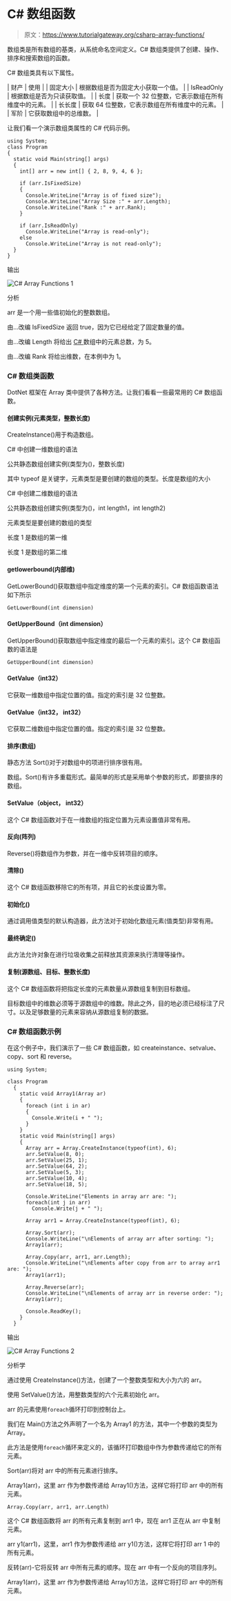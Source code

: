 # C# 数组函数

> 原文：<https://www.tutorialgateway.org/csharp-array-functions/>

数组类是所有数组的基类，从系统命名空间定义。C# 数组类提供了创建、操作、排序和搜索数组的函数。

C# 数组类具有以下属性。

| 财产 | 使用 |
| 固定大小 | 根据数组是否为固定大小获取一个值。 |
| IsReadOnly | 根据数组是否为只读获取值。 |
| 长度 | 获取一个 32 位整数，它表示数组在所有维度中的元素。 |
| 长长度 | 获取 64 位整数，它表示数组在所有维度中的元素。 |
| 军阶 | 它获取数组中的总维数。 |

让我们看一个演示数组类属性的 C# 代码示例。

```
using System;
class Program
{
  static void Main(string[] args)
  {
    int[] arr = new int[] { 2, 8, 9, 4, 6 };

    if (arr.IsFixedSize)
    {
      Console.WriteLine("Array is of fixed size");
      Console.WriteLine("Array Size :" + arr.Length);
      Console.WriteLine("Rank :" + arr.Rank);
    }

    if (arr.IsReadOnly)
      Console.WriteLine("Array is read-only");
    else
      Console.WriteLine("Array is not read-only");
  }
}
```

输出

![C# Array Functions 1](img/d7c2fe11079e789e3f6f113fed32a47a.png)

分析

arr 是一个用一些值初始化的整数数组。

由…改编 IsFixedSize 返回 true，因为它已经给定了固定数量的值。

由…改编 Length 将给出 [C# ](https://www.tutorialgateway.org/csharp-tutorial/) 数组中的元素总数，为 5。

由…改编 Rank 将给出维数，在本例中为 1。

### C# 数组类函数

DotNet 框架在 Array 类中提供了各种方法。让我们看看一些最常用的 C# 数组函数。

#### 创建实例(<datatype>元素类型，整数长度)</datatype>

CreateInstance()用于构造数组。

C# 中创建一维数组的语法

公共静态数组创建实例(类型为(<element type="">)，整数长度)</element>

其中 typeof 是关键字，元素类型是要创建的数组的类型。长度是数组的大小

C# 中创建二维数组的语法

公共静态数组创建实例(类型为(<element type="">)，int length1，int length2)</element>

元素类型是要创建的数组的类型

长度 1 是数组的第一维

长度 1 是数组的第二维

#### getlowerbound(内部维)

GetLowerBound()获取数组中指定维度的第一个元素的索引。C# 数组函数语法如下所示

```
GetLowerBound(int dimension)
```

#### GetUpperBound（int dimension）

GetUpperBound()获取数组中指定维度的最后一个元素的索引。这个 C# 数组函数的语法是

```
GetUpperBound(int dimension)
```

#### GetValue（int32）

它获取一维数组中指定位置的值。指定的索引是 32 位整数。

#### GetValue（int32， int32）

它获取二维数组中指定位置的值。指定的索引是 32 位整数。

#### 排序(数组)

静态方法 Sort()对于对数组中的项进行排序很有用。

数组。Sort()有许多重载形式。最简单的形式是采用单个参数的形式，即要排序的数组。

#### SetValue（object， int32）

这个 C# 数组函数对于在一维数组的指定位置为元素设置值非常有用。

#### 反向(阵列)

Reverse()将数组作为参数，并在一维中反转项目的顺序。

#### 清除()

这个 C# 数组函数移除它的所有项，并且它的长度设置为零。

#### 初始化()

通过调用值类型的默认构造器，此方法对于初始化数组元素(值类型)非常有用。

#### 最终确定()

此方法允许对象在进行垃圾收集之前释放其资源来执行清理等操作。

#### 复制(源数组、目标、整数长度)

这个 C# 数组函数将把指定长度的元素数量从源数组复制到目标数组。

目标数组中的维数必须等于源数组中的维数。除此之外，目的地必须已经标注了尺寸。以及足够数量的元素来容纳从源数组复制的数据。

### C# 数组函数示例

在这个例子中，我们演示了一些 C# 数组函数，如 createinstance、setvalue、copy、sort 和 reverse。

```
using System;

class Program
  {
    static void Array1(Array ar)
    {
      foreach (int i in ar)
      {
        Console.Write(i + " ");
      }
    }
    static void Main(string[] args)
    {
      Array arr = Array.CreateInstance(typeof(int), 6);
      arr.SetValue(8, 0);
      arr.SetValue(25, 1);
      arr.SetValue(64, 2);
      arr.SetValue(5, 3);
      arr.SetValue(10, 4);
      arr.SetValue(18, 5);

      Console.WriteLine("Elements in array arr are: ");
      foreach(int j in arr)
        Console.Write(j + " ");

      Array arr1 = Array.CreateInstance(typeof(int), 6);

      Array.Sort(arr);
      Console.WriteLine("\nElements of array arr after sorting: ");
      Array1(arr);

      Array.Copy(arr, arr1, arr.Length);
      Console.WriteLine("\nElements after copy from arr to array arr1 are: ");
      Array1(arr1);

      Array.Reverse(arr);
      Console.WriteLine("\nElements of array arr in reverse order: ");
      Array1(arr);

      Console.ReadKey();
    }
  }
```

输出

![C# Array Functions 2](img/917a1ed7a496981db1b0c3be0830166b.png)

分析学

通过使用 CreateInstance()方法，创建了一个整数类型和大小为六的 arr。

使用 SetValue()方法，用整数类型的六个元素初始化 arr。

arr 的元素使用`foreach`循环打印到控制台上。

我们在 Main()方法之外声明了一个名为 Array1 的方法，其中一个参数的类型为 Array。

此方法是使用`foreach`循环来定义的，该循环打印数组中作为参数传递给它的所有元素。

Sort(arr)将对 arr 中的所有元素进行排序。

Array1(arr)，这里 arr 作为参数传递给 Array1()方法，这样它将打印 arr 中的所有元素。

```
Array.Copy(arr, arr1, arr.Length)
```

这个 C# 数组函数将 arr 的所有元素复制到 arr1 中，现在 arr1 正在从 arr 中复制元素。

arr y1(arr1)，这里，arr1 作为参数传递给 arr y1()方法，这样它将打印 arr 1 中的所有元素。

反转(arr)-它将反转 arr 中所有元素的顺序。现在 arr 中有一个反向的项目序列。

Array1(arr)，这里 arr 作为参数传递给 Array1()方法，这样它将打印 arr 中的所有元素。